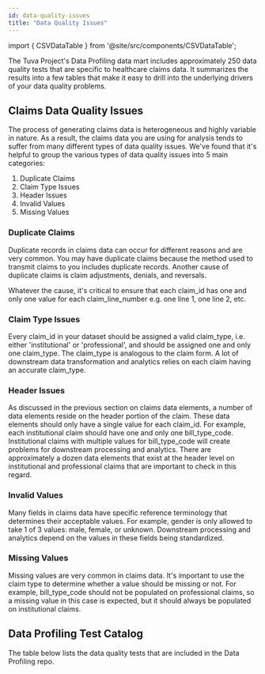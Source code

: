 ```yaml
---
id: data-quality-issues
title: "Data Quality Issues"
---
```


import { CSVDataTable } from '@site/src/components/CSVDataTable';

The Tuva Project's Data Profiling data mart includes approximately 250 data quality tests that are specific to healthcare claims data.  It summarizes the results into a few tables that make it easy to drill into the underlying drivers of your data quality problems.

## Claims Data Quality Issues

The process of generating claims data is heterogeneous and highly variable in nature.  As a result, the claims data you are using for analysis tends to suffer from many different types of data quality issues.  We've found that it's helpful to group the various types of data quality issues into 5 main categories: 

1. Duplicate Claims
2. Claim Type Issues
3. Header Issues
4. Invalid Values
5. Missing Values

### Duplicate Claims
Duplicate records in claims data can occur for different reasons and are very common.  You may have duplicate claims because the method used to transmit claims to you includes duplicate records.  Another cause of duplicate claims is claim adjustments, denials, and reversals.  

Whatever the cause, it's critical to ensure that each claim_id has one and only one value for each claim_line_number e.g. one line 1, one line 2, etc.

### Claim Type Issues
Every claim_id in your dataset should be assigned a valid claim_type, i.e. either 'institutional' or 'professional', and should be assigned one and only one claim_type.  The claim_type is analogous to the claim form.  A lot of downstream data transformation and analytics relies on each claim having an accurate claim_type. 

### Header Issues
As discussed in the previous section on claims data elements, a number of data elements reside on the header portion of the claim.  These data elements should only have a single value for each claim_id.  For example, each institutional claim should have one and only one bill_type_code.  Institutional claims with multiple values for bill_type_code will create problems for downstream processing and analytics.  There are approximately a dozen data elements that exist at the header level on institutional and professional claims that are important to check in this regard.

### Invalid Values
Many fields in claims data have specific reference terminology that determines their acceptable values.  For example, gender is only allowed to take 1 of 3 values: male, female, or unknown.  Downstream processing and analytics depend on the values in these fields being standardized.  

### Missing Values
Missing values are very common in claims data.  It's important to use the claim type to determine whether a value should be missing or not.  For example, bill_type_code should not be populated on professional claims, so a missing value in this case is expected, but it should always be populated on institutional claims.

## Data Profiling Test Catalog

The table below lists the data quality tests that are included in the Data Profiling repo.

<CSVDataTable csvUrl="https://raw.githubusercontent.com/tuva-health/data_profiling/main/seeds/data_profiling__test_catalog.csv" />
